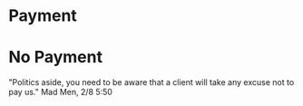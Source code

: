 # Payment

# No Payment

"Politics aside, you need to be aware that a client will take any excuse not to pay us." Mad Men, 2/8 5:50
